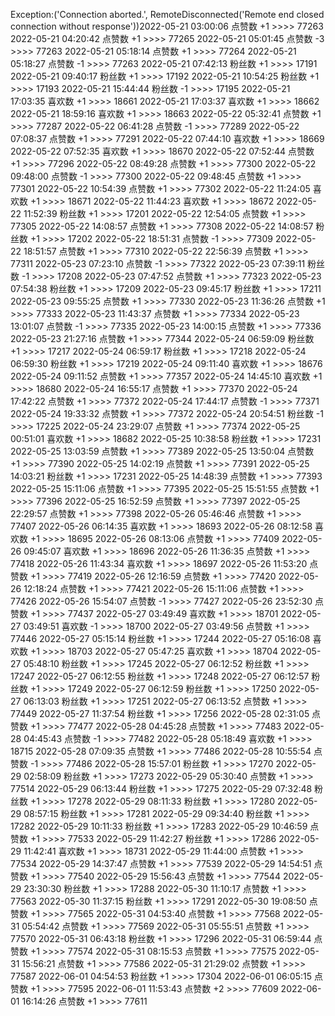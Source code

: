 Exception:('Connection aborted.', RemoteDisconnected('Remote end closed connection without response'))2022-05-21  03:00:06   点赞数 +1 >>>> 77263
2022-05-21  04:20:42   点赞数 +1 >>>> 77265
2022-05-21  05:01:45   点赞数 -3 >>>> 77263
2022-05-21  05:18:14   点赞数 +1 >>>> 77264
2022-05-21  05:18:27   点赞数 -1 >>>> 77263
2022-05-21  07:42:13   粉丝数 +1 >>>> 17191
2022-05-21  09:40:17   粉丝数 +1 >>>> 17192
2022-05-21  10:54:25   粉丝数 +1 >>>> 17193
2022-05-21  15:44:44   粉丝数 -1 >>>> 17195
2022-05-21  17:03:35   喜欢数 +1 >>>> 18661
2022-05-21  17:03:37   喜欢数 +1 >>>> 18662
2022-05-21  18:59:16   喜欢数 +1 >>>> 18663
2022-05-22  05:32:41   点赞数 +1 >>>> 77287
2022-05-22  06:41:28   点赞数 -1 >>>> 77289
2022-05-22  07:08:37   点赞数 +1 >>>> 77291
2022-05-22  07:44:10   喜欢数 +1 >>>> 18669
2022-05-22  07:52:35   喜欢数 +1 >>>> 18670
2022-05-22  07:52:44   点赞数 +1 >>>> 77296
2022-05-22  08:49:28   点赞数 +1 >>>> 77300
2022-05-22  09:48:00   点赞数 -1 >>>> 77300
2022-05-22  09:48:45   点赞数 +1 >>>> 77301
2022-05-22  10:54:39   点赞数 +1 >>>> 77302
2022-05-22  11:24:05   喜欢数 +1 >>>> 18671
2022-05-22  11:44:23   喜欢数 +1 >>>> 18672
2022-05-22  11:52:39   粉丝数 +1 >>>> 17201
2022-05-22  12:54:05   点赞数 +1 >>>> 77305
2022-05-22  14:08:57   点赞数 +1 >>>> 77308
2022-05-22  14:08:57   粉丝数 +1 >>>> 17202
2022-05-22  18:51:31   点赞数 -1 >>>> 77309
2022-05-22  18:51:57   点赞数 +1 >>>> 77310
2022-05-22  22:56:39   点赞数 +1 >>>> 77311
2022-05-23  07:23:10   点赞数 -1 >>>> 77322
2022-05-23  07:39:11   粉丝数 -1 >>>> 17208
2022-05-23  07:47:52   点赞数 +1 >>>> 77323
2022-05-23  07:54:38   粉丝数 +1 >>>> 17209
2022-05-23  09:45:17   粉丝数 +1 >>>> 17211
2022-05-23  09:55:25   点赞数 +1 >>>> 77330
2022-05-23  11:36:26   点赞数 +1 >>>> 77333
2022-05-23  11:43:37   点赞数 +1 >>>> 77334
2022-05-23  13:01:07   点赞数 -1 >>>> 77335
2022-05-23  14:00:15   点赞数 +1 >>>> 77336
2022-05-23  21:27:16   点赞数 +1 >>>> 77344
2022-05-24  06:59:09   粉丝数 +1 >>>> 17217
2022-05-24  06:59:17   粉丝数 +1 >>>> 17218
2022-05-24  06:59:30   粉丝数 +1 >>>> 17219
2022-05-24  09:11:40   喜欢数 +1 >>>> 18676
2022-05-24  09:11:52   点赞数 +1 >>>> 77357
2022-05-24  14:45:10   喜欢数 +1 >>>> 18680
2022-05-24  16:55:17   点赞数 +1 >>>> 77370
2022-05-24  17:42:22   点赞数 +1 >>>> 77372
2022-05-24  17:44:17   点赞数 -1 >>>> 77371
2022-05-24  19:33:32   点赞数 +1 >>>> 77372
2022-05-24  20:54:51   粉丝数 -1 >>>> 17225
2022-05-24  23:29:07   点赞数 +1 >>>> 77374
2022-05-25  00:51:01   喜欢数 +1 >>>> 18682
2022-05-25  10:38:58   粉丝数 +1 >>>> 17231
2022-05-25  13:03:59   点赞数 +1 >>>> 77389
2022-05-25  13:50:04   点赞数 +1 >>>> 77390
2022-05-25  14:02:19   点赞数 +1 >>>> 77391
2022-05-25  14:03:21   粉丝数 +1 >>>> 17231
2022-05-25  14:48:39   点赞数 +1 >>>> 77393
2022-05-25  15:11:06   点赞数 +1 >>>> 77395
2022-05-25  15:51:55   点赞数 +1 >>>> 77396
2022-05-25  16:52:59   点赞数 +1 >>>> 77397
2022-05-25  22:29:57   点赞数 +1 >>>> 77398
2022-05-26  05:46:46   点赞数 +1 >>>> 77407
2022-05-26  06:14:35   喜欢数 +1 >>>> 18693
2022-05-26  08:12:58   喜欢数 +1 >>>> 18695
2022-05-26  08:13:06   点赞数 +1 >>>> 77409
2022-05-26  09:45:07   喜欢数 +1 >>>> 18696
2022-05-26  11:36:35   点赞数 +1 >>>> 77418
2022-05-26  11:43:34   喜欢数 +1 >>>> 18697
2022-05-26  11:53:20   点赞数 +1 >>>> 77419
2022-05-26  12:16:59   点赞数 +1 >>>> 77420
2022-05-26  12:18:24   点赞数 +1 >>>> 77421
2022-05-26  15:11:06   点赞数 +1 >>>> 77426
2022-05-26  15:54:07   点赞数 -1 >>>> 77427
2022-05-26  23:52:30   点赞数 +1 >>>> 77437
2022-05-27  03:49:49   喜欢数 +1 >>>> 18701
2022-05-27  03:49:51   喜欢数 -1 >>>> 18700
2022-05-27  03:49:56   点赞数 +1 >>>> 77446
2022-05-27  05:15:14   粉丝数 +1 >>>> 17244
2022-05-27  05:16:08   喜欢数 +1 >>>> 18703
2022-05-27  05:47:25   喜欢数 +1 >>>> 18704
2022-05-27  05:48:10   粉丝数 +1 >>>> 17245
2022-05-27  06:12:52   粉丝数 +1 >>>> 17247
2022-05-27  06:12:55   粉丝数 +1 >>>> 17248
2022-05-27  06:12:57   粉丝数 +1 >>>> 17249
2022-05-27  06:12:59   粉丝数 +1 >>>> 17250
2022-05-27  06:13:03   粉丝数 +1 >>>> 17251
2022-05-27  06:13:52   点赞数 +1 >>>> 77449
2022-05-27  11:37:54   粉丝数 +1 >>>> 17256
2022-05-28  02:31:05   点赞数 +1 >>>> 77477
2022-05-28  04:45:28   点赞数 +1 >>>> 77483
2022-05-28  04:45:43   点赞数 -1 >>>> 77482
2022-05-28  05:18:49   喜欢数 +1 >>>> 18715
2022-05-28  07:09:35   点赞数 +1 >>>> 77486
2022-05-28  10:55:54   点赞数 -1 >>>> 77486
2022-05-28  15:57:01   粉丝数 +1 >>>> 17270
2022-05-29  02:58:09   粉丝数 +1 >>>> 17273
2022-05-29  05:30:40   点赞数 +1 >>>> 77514
2022-05-29  06:13:44   粉丝数 +1 >>>> 17275
2022-05-29  07:32:48   粉丝数 +1 >>>> 17278
2022-05-29  08:11:33   粉丝数 +1 >>>> 17280
2022-05-29  08:57:15   粉丝数 +1 >>>> 17281
2022-05-29  09:34:40   粉丝数 +1 >>>> 17282
2022-05-29  10:11:33   粉丝数 +1 >>>> 17283
2022-05-29  10:46:59   点赞数 +1 >>>> 77533
2022-05-29  11:42:27   粉丝数 +1 >>>> 17286
2022-05-29  11:42:41   喜欢数 +1 >>>> 18731
2022-05-29  11:44:00   点赞数 +1 >>>> 77534
2022-05-29  14:37:47   点赞数 +1 >>>> 77539
2022-05-29  14:54:51   点赞数 +1 >>>> 77540
2022-05-29  15:56:43   点赞数 +1 >>>> 77544
2022-05-29  23:30:30   粉丝数 +1 >>>> 17288
2022-05-30  11:10:17   点赞数 +1 >>>> 77563
2022-05-30  11:37:15   粉丝数 +1 >>>> 17291
2022-05-30  19:08:50   点赞数 +1 >>>> 77565
2022-05-31  04:53:40   点赞数 +1 >>>> 77568
2022-05-31  05:54:42   点赞数 +1 >>>> 77569
2022-05-31  05:55:51   点赞数 +1 >>>> 77570
2022-05-31  06:43:18   粉丝数 +1 >>>> 17296
2022-05-31  06:59:44   点赞数 +1 >>>> 77574
2022-05-31  08:15:53   点赞数 +1 >>>> 77575
2022-05-31  15:56:21   点赞数 +1 >>>> 77586
2022-05-31  21:29:02   点赞数 +1 >>>> 77587
2022-06-01  04:54:53   粉丝数 +1 >>>> 17304
2022-06-01  06:05:15   点赞数 +1 >>>> 77595
2022-06-01  11:53:43   点赞数 +2 >>>> 77609
2022-06-01  16:14:26   点赞数 +1 >>>> 77611
